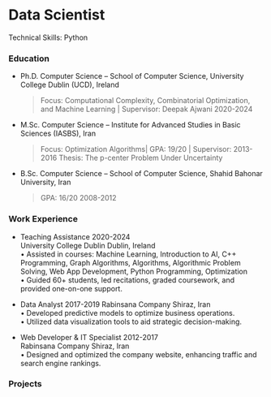 # Data Scientist
Technical Skills: Python
### Education
- Ph.D. Computer Science – School of Computer Science, University College Dublin (UCD),	Ireland
  > Focus: Computational Complexity, Combinatorial Optimization, and Machine Learning | Supervisor: Deepak Ajwani	2020-2024
* M.Sc. Computer Science – Institute for Advanced Studies in Basic Sciences (IASBS),	Iran
  > Focus: Optimization Algorithms| GPA: 19/20 | Supervisor: 	2013-2016
Thesis: The p-center Problem Under Uncertainty
+ B.Sc. Computer Science – School of Computer Science, Shahid Bahonar University,	Iran
  >GPA: 16/20	2008-2012


### Work Experience
- Teaching Assistance	2020-2024 <br>
University College Dublin	  Dublin, Ireland <br/>
•	Assisted in courses: Machine Learning, Introduction to AI, C++ Programming, Graph Algorithms, Algorithms, Algorithmic Problem Solving, Web App Development, Python Programming, Optimization <br/>
•	Guided 60+ students, led recitations, graded coursework, and provided one-on-one support.<br/>
* Data Analyst	2017-2019
Rabinsana Company	Shiraz, Iran<br/>
•	Developed predictive models to optimize business operations.<br/>
•	Utilized data visualization tools to aid strategic decision-making.<br/>
+ Web Developer & IT Specialist	2012-2017<br/>
Rabinsana Company	Shiraz, Iran<br/>
•	Designed and optimized the company website, enhancing traffic and search engine rankings.


### Projects 
